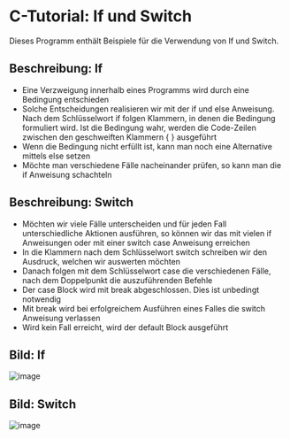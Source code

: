 # C-Tutorial: If und Switch

Dieses Programm enthält Beispiele für die Verwendung von If und Switch.

## Beschreibung: If

- Eine Verzweigung innerhalb eines Programms wird durch eine Bedingung entschieden
- Solche Entscheidungen realisieren wir mit der if und else Anweisung. Nach dem Schlüsselwort if folgen Klammern, in denen die Bedingung formuliert wird. Ist die Bedingung wahr, werden die Code-Zeilen zwischen den geschweiften Klammern { } ausgeführt
- Wenn die Bedingung nicht erfüllt ist, kann man noch eine Alternative mittels else setzen
- Möchte man verschiedene Fälle nacheinander prüfen, so kann man die if Anweisung schachteln

## Beschreibung: Switch

- Möchten wir viele Fälle unterscheiden und für jeden Fall unterschiedliche Aktionen ausführen, so können wir das mit vielen if Anweisungen oder mit einer switch case Anweisung erreichen
- In die Klammern nach dem Schlüsselwort switch schreiben wir den Ausdruck, welchen wir auswerten möchten
- Danach folgen mit dem Schlüsselwort case die verschiedenen Fälle, nach dem Doppelpunkt die auszuführenden Befehle
- Der case Block wird mit break abgeschlossen. Dies ist unbedingt notwendig
- Mit break wird bei erfolgreichem Ausführen eines Falles die switch Anweisung verlassen
- Wird kein Fall erreicht, wird der default Block ausgeführt

## Bild: If

![image](https://user-images.githubusercontent.com/63674539/195984104-4deadb9a-6502-458a-a5e9-a55796a41017.png)

## Bild: Switch

![image](https://user-images.githubusercontent.com/63674539/195984604-87f80c2a-18e2-4f49-bbe2-c15f02f6aaa6.png)
